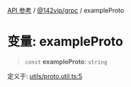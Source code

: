 [API 参考](../../../index.md) / [@142vip/grpc](../index.md) / exampleProto

# 变量: exampleProto

> `const` **exampleProto**: `string`

定义于: [utils/proto.util.ts:5](https://github.com/142vip/core-x/blob/d978b443ed1221c42602080459c0a22aae31b2d5/packages/grpc/src/utils/proto.util.ts#L5)
